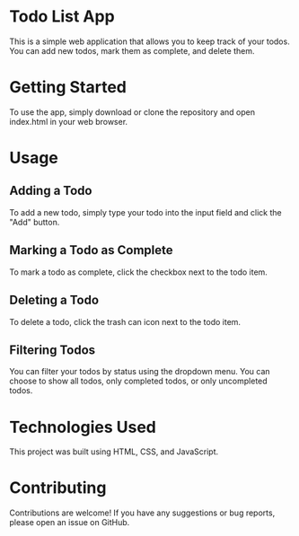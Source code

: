 # Todo List App
This is a simple web application that allows you to keep track of your todos. You can add new todos, mark them as complete, and delete them.

# Getting Started
To use the app, simply download or clone the repository and open index.html in your web browser.

# Usage
## Adding a Todo
To add a new todo, simply type your todo into the input field and click the "Add" button.

## Marking a Todo as Complete
To mark a todo as complete, click the checkbox next to the todo item.

## Deleting a Todo
To delete a todo, click the trash can icon next to the todo item.

## Filtering Todos
You can filter your todos by status using the dropdown menu. You can choose to show all todos, only completed todos, or only uncompleted todos.

# Technologies Used
This project was built using HTML, CSS, and JavaScript.

# Contributing
Contributions are welcome! If you have any suggestions or bug reports, please open an issue on GitHub.
